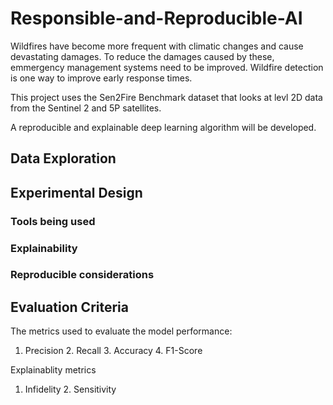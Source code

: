 # Responsible-and-Reproducible-AI
Wildfires have become more frequent with climatic changes and cause devastating damages. To reduce the damages caused by these, emmergency management systems need to be improved. Wildfire detection is one way to improve early response times.

This project uses the Sen2Fire Benchmark dataset that looks at levl 2D data from the Sentinel 2 and 5P satellites.

A reproducible and explainable deep learning algorithm will be developed.

## Data Exploration


## Experimental Design

### Tools being used


### Explainability


### Reproducible considerations


## Evaluation Criteria
The metrics used to evaluate the model performance:
1. Precision 2. Recall 3. Accuracy 4. F1-Score

Explainablity metrics
1. Infidelity 2. Sensitivity

